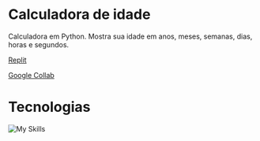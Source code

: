 # Calculadora de idade

Calculadora em Python. Mostra sua idade em anos, meses, semanas, dias, horas e segundos.

[Replit](https://replit.com/@dani0408/calculadoraidade?v=1)

[Google Collab](https://colab.research.google.com/drive/1s-AXiT75TxiiALHuLkd2bbFic9ThAJvp?usp=sharing)

# Tecnologias

![My Skills](https://skillicons.dev/icons?i=python)